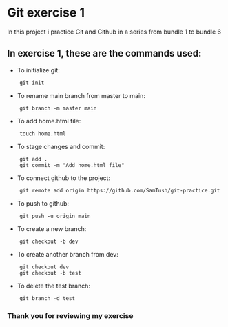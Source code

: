 # Git exercise 1

In this project i practice Git and Github in a series from bundle 1 to bundle 6

## In exercise 1, these are the commands used:

- To initialize git:

```
    git init
```

- To rename main branch from master to main:

```
    git branch -m master main
```

- To add home.html file:

``` 
    touch home.html
```

- To stage changes and commit:

```
    git add .
    git commit -m "Add home.html file"
```

- To connect github to the project:

``` 
    git remote add origin https://github.com/SamTush/git-practice.git
```

- To push to github:

``` 
    git push -u origin main
```

- To create a new branch:

```
    git checkout -b dev
```

- To create another branch from dev:

```
    git checkout dev
    git checkout -b test
```

- To delete the test branch:

```
    git branch -d test
```

### Thank you for reviewing my exercise 